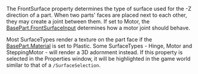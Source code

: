 The FrontSurface property determines the type of surface used for the -Z direction of a part. When two parts' faces are placed next to each other, they may create a joint between them. If set to Motor, the [BasePart.FrontSurfaceInput](https://developer.roblox.com/en-us/api-reference/property/BasePart/FrontSurfaceInput) determines how a motor joint should behave.

Most SurfaceTypes render a texture on the part face if the [BasePart.Material](https://developer.roblox.com/en-us/api-reference/property/BasePart/Material) is set to Plastic. Some SurfaceTypes - Hinge, Motor and SteppingMotor - will render a 3D adornment instead. If this property is selected in the Properties window, it will be highlighted in the game world similar to that of a `/SurfaceSelection`.